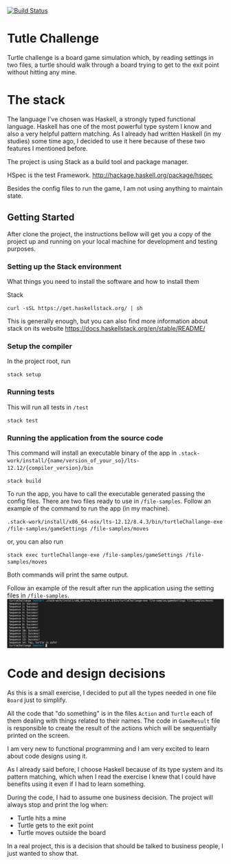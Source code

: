 [![Build Status](https://travis-ci.org/WennderSantos/turtlechallange.svg?branch=master)](https://travis-ci.org/WennderSantos/turtlechallange)

# Tutle Challenge
Turtle challenge is a board game simulation which, by reading settings in two files, a turtle should walk through a board trying to get to the exit point without hitting any mine.

# The stack
The language I've chosen was Haskell, a strongly typed functional language. Haskell has one of the most powerful type system I know and also a very helpful pattern matching. As I already had written Haskell (in my studies) some time ago, I decided to use it here because of these two features I mentioned before.

The project is using Stack as a build tool and package manager.

HSpec is the test Framework. http://hackage.haskell.org/package/hspec

Besides the config files to run the game, I am not using anything to maintain state.

## Getting Started

After clone the project, the instructions bellow will get you a copy of the project up and running on your local machine for development and testing purposes.

### Setting up the Stack environment

What things you need to install the software and how to install them

Stack

```
curl -sSL https://get.haskellstack.org/ | sh
```
This is generally enough, but you can also find more information about stack on its website https://docs.haskellstack.org/en/stable/README/


### Setup the compiler
In the project root, run
```
stack setup
```

### Running tests
This will run all tests in `/test`
```
stack test
```

### Running the application from the source code
This command will install an executable binary of the app in `.stack-work/install/{name/version_of_your_so}/lts-12.12/{compiler_version}/bin`

```
stack build
```

To run the app, you have to call the executable generated passing the config files. There are two files ready to use in `/file-samples`. Follow an example of the command to run the app (in my machine).
```
.stack-work/install/x86_64-osx/lts-12.12/8.4.3/bin/turtleChallange-exe /file-samples/gameSettings /file-samples/moves
```
or, you can also run
```
stack exec turtleChallange-exe /file-samples/gameSettings /file-samples/moves
```
Both commands will print the same output.

Follow an example of the result after run the application using the setting files in `/file-samples`.
![Sequences log](/file-samples/game-result.png)

# Code and design decisions
As this is a small exercise, I decided to put all the types needed in one file `Board` just to simplify.

All the code that "do something" is in the files `Action` and `Turtle` each of them dealing with things related to their names. The code in `GameResult` file is responsible to create the result of the actions which will be sequentially printed on the screen.

I am very new to functional programming and I am very excited to learn about code designs using it.

As I already said before, I choose Haskell because of its type system and its pattern matching, which when I read the exercise I knew that I could have benefits using it even if I had to learn something.

During the code, I had to assume one business decision. The project will always stop and print the log when:
* Turtle hits a mine
* Turtle gets to the exit point
* Turtle moves outside the board

In a real project, this is a decision that should be talked to business people, I just wanted to show that.